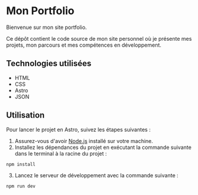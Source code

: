 # Mon Portfolio

Bienvenue sur mon site portfolio.

Ce dépôt contient le code source de mon site personnel où je présente mes projets, mon parcours et mes compétences en développement.

## Technologies utilisées

- HTML
- CSS
- Astro
- JSON

## Utilisation

Pour lancer le projet en Astro, suivez les étapes suivantes :

1. Assurez-vous d'avoir [Node.js](https://nodejs.org/) installé sur votre machine.
2. Installez les dépendances du projet en exécutant la commande suivante dans le terminal à la racine du projet :
```bash
npm install
```
3. Lancez le serveur de développement avec la commande suivante :
```bash
npm run dev
```



